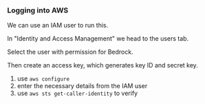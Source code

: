 ### Logging into AWS

We can use an IAM user to run this.

In "Identity and Access Management" we head to the users tab.

Select the user with permission for Bedrock.

Then create an access key, which generates key ID and secret key.

1. use `aws configure`
2. enter the necessary details from the IAM user
3. use `aws sts get-caller-identity` to verify
